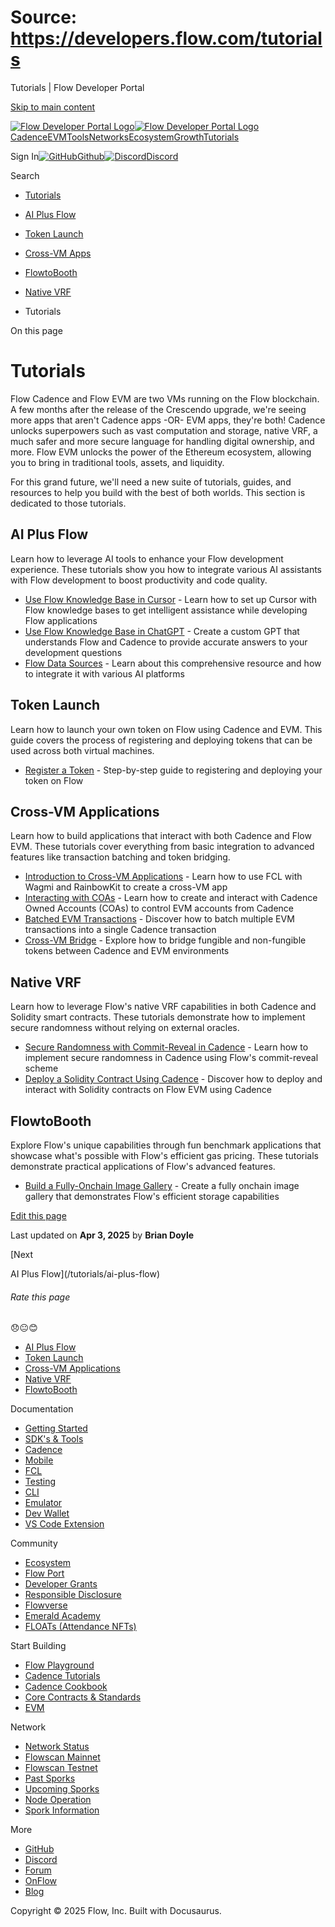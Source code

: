 # Source: https://developers.flow.com/tutorials

Tutorials | Flow Developer Portal



[Skip to main content](#__docusaurus_skipToContent_fallback)

[![Flow Developer Portal Logo](/img/flow-docs-logo-dark.png)![Flow Developer Portal Logo](/img/flow-docs-logo-light.png)](/)[Cadence](/build/flow)[EVM](/evm/about)[Tools](/tools/clients)[Networks](/networks/flow-networks)[Ecosystem](/ecosystem)[Growth](/growth)[Tutorials](/tutorials)

Sign In[![GitHub]()Github](https://github.com/onflow)[![Discord]()Discord](https://discord.gg/flow)

Search

* [Tutorials](/tutorials)
* [AI Plus Flow](/tutorials/ai-plus-flow)
* [Token Launch](/tutorials/token-launch)
* [Cross-VM Apps](/tutorials/cross-vm-apps)
* [FlowtoBooth](/tutorials/flowtobooth)
* [Native VRF](/tutorials/native-vrf)

* Tutorials

On this page

# Tutorials

Flow Cadence and Flow EVM are two VMs running on the Flow blockchain. A few months after the release of the Crescendo upgrade, we're seeing more apps that aren't Cadence apps -OR- EVM apps, they're both! Cadence unlocks superpowers such as vast computation and storage, native VRF, a much safer and more secure language for handling digital ownership, and more. Flow EVM unlocks the power of the Ethereum ecosystem, allowing you to bring in traditional tools, assets, and liquidity.

For this grand future, we'll need a new suite of tutorials, guides, and resources to help you build with the best of both worlds. This section is dedicated to those tutorials.

## AI Plus Flow[​](#ai-plus-flow "Direct link to AI Plus Flow")

Learn how to leverage AI tools to enhance your Flow development experience. These tutorials show you how to integrate various AI assistants with Flow development to boost productivity and code quality.

* [Use Flow Knowledge Base in Cursor](/tutorials/ai-plus-flow/cursor) - Learn how to set up Cursor with Flow knowledge bases to get intelligent assistance while developing Flow applications
* [Use Flow Knowledge Base in ChatGPT](/tutorials/ai-plus-flow/chatgpt) - Create a custom GPT that understands Flow and Cadence to provide accurate answers to your development questions
* [Flow Data Sources](/tutorials/ai-plus-flow/flow-data-sources) - Learn about this comprehensive resource and how to integrate it with various AI platforms

## Token Launch[​](#token-launch "Direct link to Token Launch")

Learn how to launch your own token on Flow using Cadence and EVM. This guide covers the process of registering and deploying tokens that can be used across both virtual machines.

* [Register a Token](/tutorials/token-launch/register-token) - Step-by-step guide to registering and deploying your token on Flow

## Cross-VM Applications[​](#cross-vm-applications "Direct link to Cross-VM Applications")

Learn how to build applications that interact with both Cadence and Flow EVM. These tutorials cover everything from basic integration to advanced features like transaction batching and token bridging.

* [Introduction to Cross-VM Applications](/tutorials/cross-vm-apps/introduction) - Learn how to use FCL with Wagmi and RainbowKit to create a cross-VM app
* [Interacting with COAs](/tutorials/cross-vm-apps/interacting-with-coa) - Learn how to create and interact with Cadence Owned Accounts (COAs) to control EVM accounts from Cadence
* [Batched EVM Transactions](/tutorials/cross-vm-apps/batched-evm-transactions) - Discover how to batch multiple EVM transactions into a single Cadence transaction
* [Cross-VM Bridge](/tutorials/cross-vm-apps/vm-bridge) - Explore how to bridge fungible and non-fungible tokens between Cadence and EVM environments

## Native VRF[​](#native-vrf "Direct link to Native VRF")

Learn how to leverage Flow's native VRF capabilities in both Cadence and Solidity smart contracts. These tutorials demonstrate how to implement secure randomness without relying on external oracles.

* [Secure Randomness with Commit-Reveal in Cadence](/tutorials/native-vrf/commit-reveal-cadence) - Learn how to implement secure randomness in Cadence using Flow's commit-reveal scheme
* [Deploy a Solidity Contract Using Cadence](/tutorials/native-vrf/deploy-solidity-contract) - Discover how to deploy and interact with Solidity contracts on Flow EVM using Cadence

## FlowtoBooth[​](#flowtobooth "Direct link to FlowtoBooth")

Explore Flow's unique capabilities through fun benchmark applications that showcase what's possible with Flow's efficient gas pricing. These tutorials demonstrate practical applications of Flow's advanced features.

* [Build a Fully-Onchain Image Gallery](/tutorials/flowtobooth/image-gallery) - Create a fully onchain image gallery that demonstrates Flow's efficient storage capabilities

[Edit this page](https://github.com/onflow/docs/tree/main/docs/tutorials/index.md)

Last updated on **Apr 3, 2025** by **Brian Doyle**

[Next

AI Plus Flow](/tutorials/ai-plus-flow)

###### Rate this page

😞😐😊

* [AI Plus Flow](#ai-plus-flow)
* [Token Launch](#token-launch)
* [Cross-VM Applications](#cross-vm-applications)
* [Native VRF](#native-vrf)
* [FlowtoBooth](#flowtobooth)

Documentation

* [Getting Started](/build/getting-started/contract-interaction)
* [SDK's & Tools](/tools)
* [Cadence](https://cadence-lang.org/docs/)
* [Mobile](/build/guides/mobile/overview)
* [FCL](/tools/clients/fcl-js)
* [Testing](/build/smart-contracts/testing)
* [CLI](/tools/flow-cli)
* [Emulator](/tools/emulator)
* [Dev Wallet](https://github.com/onflow/fcl-dev-wallet)
* [VS Code Extension](/tools/vscode-extension)

Community

* [Ecosystem](/ecosystem)
* [Flow Port](https://port.onflow.org/)
* [Developer Grants](https://github.com/onflow/developer-grants)
* [Responsible Disclosure](https://flow.com/flow-responsible-disclosure)
* [Flowverse](https://www.flowverse.co/)
* [Emerald Academy](https://academy.ecdao.org/)
* [FLOATs (Attendance NFTs)](https://floats.city/)

Start Building

* [Flow Playground](https://play.flow.com/)
* [Cadence Tutorials](https://cadence-lang.org/docs/tutorial/first-steps)
* [Cadence Cookbook](https://open-cadence.onflow.org)
* [Core Contracts & Standards](/build/core-contracts)
* [EVM](/evm/about)

Network

* [Network Status](https://status.onflow.org/)
* [Flowscan Mainnet](https://flowdscan.io/)
* [Flowscan Testnet](https://testnet.flowscan.io/)
* [Past Sporks](/networks/node-ops/node-operation/past-sporks)
* [Upcoming Sporks](/networks/node-ops/node-operation/upcoming-sporks)
* [Node Operation](/networks/node-ops)
* [Spork Information](/networks/node-ops/node-operation/spork)

More

* [GitHub](https://github.com/onflow)
* [Discord](https://discord.gg/flow)
* [Forum](https://forum.onflow.org/)
* [OnFlow](https://onflow.org/)
* [Blog](https://flow.com/blog)

Copyright © 2025 Flow, Inc. Built with Docusaurus.